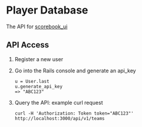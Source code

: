 # Player Database

The API for [scorebook_ui](https://github.com/hoitomt/scorebook-ui)

## API Access

1. Register a new user
2. Go into the Rails console and generate an api_key

    ```
    u = User.last
    u.generate_api_key
    => "ABC123"
    ```

3. Query the API: example curl request

    ```
    curl -H 'Authorization: Token token="ABC123"' http://localhost:3000/api/v1/teams
    ```

